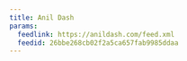 ```yaml
---
title: Anil Dash
params:
  feedlink: https://anildash.com/feed.xml
  feedid: 26bbe268cb02f2a5ca657fab9985ddaa
---
```

